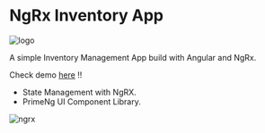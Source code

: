 # NgRx Inventory App

![logo](https://user-images.githubusercontent.com/32598290/105394186-ede9cd00-5c25-11eb-9d23-5ea76878003d.png)

A simple Inventory Management App build with Angular and NgRx.

Check demo [here](https://sakmanal.github.io/NgRx-Inventory-App) !!

- State Management with NgRX.
- PrimeNg UI Component Library.

![ngrx](https://user-images.githubusercontent.com/32598290/105393069-9a2ab400-5c24-11eb-8579-60751eff6e9f.png)
